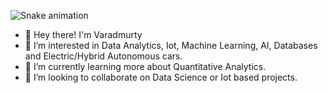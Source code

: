 ![Snake animation](https://github.com/Varadmurty-mohod/Varadmurty-mohod/blob/output/github-contribution-grid-snake.svg)


- 👋 Hey there! I'm Varadmurty
- 👀 I’m interested in Data Analytics, Iot, Machine Learning, AI, Databases and Electric/Hybrid Autonomous cars.
- 🌱 I’m currently learning more about Quantitative Analytics.
- 💞️ I’m looking to collaborate on Data Science or Iot based projects.

<!---
Varadmurty-mohod/Varadmurty-mohod is a ✨ special ✨ repository because its `README.md` (this file) appears on your GitHub profile.
You can click the Preview link to take a look at your changes.
--->

